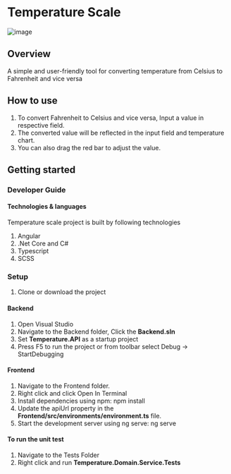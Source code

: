 # Temperature Scale

![image](https://github.com/jeffyzxc/temperature-scale/assets/25240940/f6e1a51e-34a6-4732-9a12-ce24fa22cd5c)

## Overview 
A simple and user-friendly tool for converting temperature from Celsius to Fahrenheit and vice versa

## How to use

1. To convert Fahrenheit to Celsius and vice versa, Input a value in respective field.
3. The converted value will be reflected in the input field and temperature chart.
4. You can also drag the red bar to adjust the value.

## Getting started
### Developer Guide

#### Technologies & languages
Temperature scale project is built by following technologies

1. Angular
2. .Net Core and C#
3. Typescript
4. SCSS

### Setup
1. Clone or download the project

#### Backend
1. Open Visual Studio
2. Navigate to the Backend folder, Click the **Backend.sln**
2. Set **Temperature.API** as a startup project
3. Press F5 to run the project or from toolbar select Debug -> StartDebugging

#### Frontend
1. Navigate to the Frontend folder.
2. Right click and click Open In Terminal
2. Install dependencies using npm: npm install
3. Update the apiUrl property in the **Frontend/src/environments/environment.ts** file.
4. Start the development server using ng serve: ng serve

#### To run the unit test
1. Navigate to the Tests Folder
2. Right click and run **Temperature.Domain.Service.Tests**
